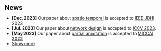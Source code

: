 <h1 id="news"></h1>

<h2 style="margin: 60px 0px 10px;">News</h2>

<ul>
<li><strong>[Dec. 2023]</strong> Our paper about <a href="https://ieeexplore.ieee.org/document/10339841/">spatio temporal</a> is accepted to <a href="https://ieeexplore.ieee.org/xpl/RecentIssue.jsp?punumber=6221020/">IEEE JBHI 2023</a>.</li>
<li><strong>[Jul. 2023]</strong> Our paper about <a href="https://arxiv.org/pdf/2307.08388.pdf">network design</a> is accepted to <a href="https://iccv2023.thecvf.com/">ICCV 2023</a>.</li>
<li><strong>[May 2023]</strong> Our paper about <a href="https://arxiv.org/pdf/2307.04472.pdf">partial annotation</a> is accepted to <a href="https://conferences.miccai.org/2023/en/">MICCAI 2023</a>.</li>

<li> <a href="javascript:toggle_vis('newsmore')">Show more</a> </li>

<div id="newsmore" style="display:none"> 
  <li><strong>[Nov. 2021]</strong> Our paper about <a href="https://ieeexplore.ieee.org/document/9611074">coronary segmentation</a> is accepted to <a href="https://ieeexplore.ieee.org/xpl/RecentIssue.jsp?punumber=83/">TIP 2021</a>.</li>
</div>

</ul>

